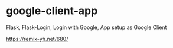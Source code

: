 # google-client-app
Flask, Flask-Login, Login with Google, App setup as Google Client

https://remix-yh.net/680/
